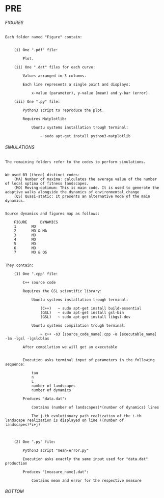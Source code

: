 # PRE

###### FIGURES ######


	Each folder named "Figure" contain:


		(i) One ".pdf" file: 

			Plot.

		(ii) One ".dat" files for each curve:

			Values arranged in 3 columns.

			Each line represents a single point and displays:

				x-value (parameter), y-value (mean) and y-bar (error).
		
		(iii) One ".py" file:
	
			Python3 script to reproduce the plot.
		
			Requires Matplotlib:

				Ubuntu systems installation trough terminal:
			
					~ sudo apt-get install python3-matplotlib
			
			



###### SIMULATIONS ######


	The remaining folders refer to the codes to perform simulations.


	We used 03 (three) distinct codes:
		(MA) Number of maxima: calculates the average value of the number of local optima of fitness landscapes.
		(MO) Moving-optimum: This is main code. It is used to generate the adaptive walks alongside the dynamics of environmental change
		(QS) Quasi-static: It presents an alternative mode of the main dynamics.


	Source dynamics and figures map as follows:

		FIGURE		DYNAMICS
		1		MO
		2		MO & MA
		3		MO
		4		MO
		5		MO
		6		MO
		7		MO & QS
	

	They contain:

		(1) One ".cpp" file:
	
			C++ source code
	
			Requires the GSL scientific library:
		
				Ubuntu systems installation trough terminal:
			
					(C++)	~ sudo apt-get install build-essential
					(GSL)	~ sudo apt-get install gsl-bin
					(GSL)	~ sudo apt-get install libgsl-dev
			
				Ubuntu systems compilation trough terminal:
		
					~ c++ -o3 [source_code_name].cpp -o [executable_name] -lm -lgsl -lgslcblas
	
			After compilation we will get an executable
	
		
			Execution asks terminal input of parameters in the following sequence:
			
				tau
				n
				L
				number of landscapes
				number of dynamics
			
			Produces "data.dat":
			
				Contains (number of landscapes)*(number of dynamics) lines
				
				The j-th evolutionary path realization of the i-th landscape realization is displayed on line ((number of landscapes)*i+j)
			
				
		
		(2) One ".py" file:
		
			Python3 script "mean-error.py"
			
			Execution asks exactly the same input used for "data.dat" production
			
			Produces "[measure_name].dat":
			
				Contains mean and error for the respective measure





###### BOTTOM ######
